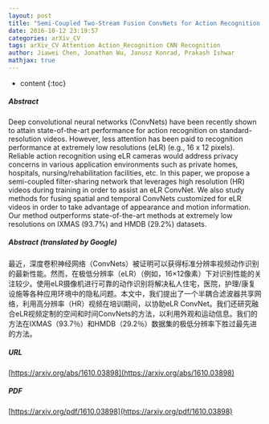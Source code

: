 ```yaml
---
layout: post
title: "Semi-Coupled Two-Stream Fusion ConvNets for Action Recognition at Extremely Low Resolutions"
date: 2016-10-12 23:19:57
categories: arXiv_CV
tags: arXiv_CV Attention Action_Recognition CNN Recognition
author: Jiawei Chen, Jonathan Wu, Janusz Konrad, Prakash Ishwar
mathjax: true
---
```


* content
{:toc}

##### Abstract
Deep convolutional neural networks (ConvNets) have been recently shown to attain state-of-the-art performance for action recognition on standard-resolution videos. However, less attention has been paid to recognition performance at extremely low resolutions (eLR) (e.g., 16 x 12 pixels). Reliable action recognition using eLR cameras would address privacy concerns in various application environments such as private homes, hospitals, nursing/rehabilitation facilities, etc. In this paper, we propose a semi-coupled filter-sharing network that leverages high resolution (HR) videos during training in order to assist an eLR ConvNet. We also study methods for fusing spatial and temporal ConvNets customized for eLR videos in order to take advantage of appearance and motion information. Our method outperforms state-of-the-art methods at extremely low resolutions on IXMAS (93.7%) and HMDB (29.2%) datasets.

##### Abstract (translated by Google)
最近，深度卷积神经网络（ConvNets）被证明可以获得标准分辨率视频动作识别的最新性能。然而，在极低分辨率（eLR）（例如，16×12像素）下对识别性能的关注较少。使用eLR摄像机进行可靠的动作识别将解决私人住宅，医院，护理/康复设施等各种应用环境中的隐私问题。本文中，我们提出了一个半耦合滤波器共享网络，利用高分辨率（HR）视频在培训期间，以协助eLR ConvNet。我们还研究融合eLR视频定制的空间和时间ConvNets的方法，以利用外观和运动信息。我们的方法在IXMAS（93.7％）和HMDB（29.2％）数据集的极低分辨率下胜过最先进的方法。

##### URL
[https://arxiv.org/abs/1610.03898](https://arxiv.org/abs/1610.03898)

##### PDF
[https://arxiv.org/pdf/1610.03898](https://arxiv.org/pdf/1610.03898)


